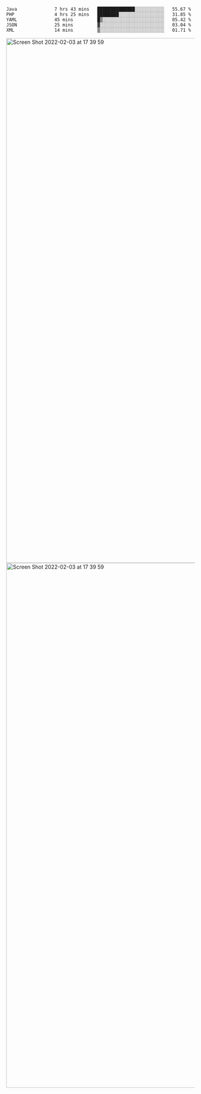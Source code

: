<!--START_SECTION:waka-->

```text
Java              7 hrs 43 mins   ██████████████░░░░░░░░░░░   55.67 %
PHP               4 hrs 25 mins   ████████░░░░░░░░░░░░░░░░░   31.85 %
YAML              45 mins         █▒░░░░░░░░░░░░░░░░░░░░░░░   05.42 %
JSON              25 mins         ▓░░░░░░░░░░░░░░░░░░░░░░░░   03.04 %
XML               14 mins         ▒░░░░░░░░░░░░░░░░░░░░░░░░   01.71 %
```

<!--END_SECTION:waka-->

<img width="1400" alt="Screen Shot 2022-02-03 at 17 39 59" src="https://user-images.githubusercontent.com/45716542/152387304-f2b60485-53a6-4f4b-a818-5cefb1b0c0ae.png">
<img width="1400" alt="Screen Shot 2022-02-03 at 17 39 59" src="https://user-images.githubusercontent.com/45716542/152387273-ea5cdf21-2a45-44da-8bef-00c1763b1d42.png">

